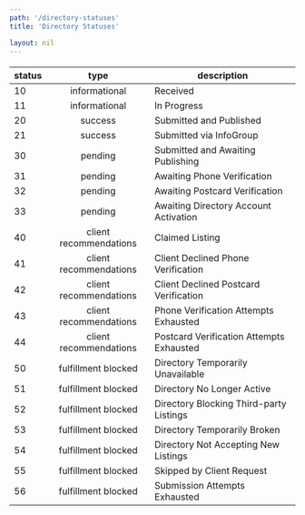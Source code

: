 ```yaml
---
path: '/directory-statuses'
title: 'Directory Statuses'

layout: nil
---
```



####
| status | type | description |
|-------|:-----------:|-------------|
| 10 | informational | Received |
| 11 | informational |In Progress |
| 20 | success |Submitted and Published |
| 21 | success |Submitted via InfoGroup |
| 30 | pending |Submitted and Awaiting Publishing |
| 31 | pending |Awaiting Phone Verification |
| 32 | pending |Awaiting Postcard Verification |
| 33 | pending |Awaiting Directory Account Activation |
| 40 | client recommendations |Claimed Listing |
| 41 | client recommendations |Client Declined Phone Verification |
| 42 | client recommendations |Client Declined Postcard Verification |
| 43 | client recommendations |Phone Verification Attempts Exhausted |
| 44 | client recommendations |Postcard Verification Attempts Exhausted |
| 50 | fulfillment blocked |Directory Temporarily Unavailable |
| 51 | fulfillment blocked |Directory No Longer Active |
| 52 | fulfillment blocked |Directory Blocking Third-party Listings |
| 53 | fulfillment blocked |Directory Temporarily Broken |
| 54 | fulfillment blocked |Directory Not Accepting New Listings |
| 55 | fulfillment blocked |Skipped by Client Request |
| 56 | fulfillment blocked |Submission Attempts Exhausted |
